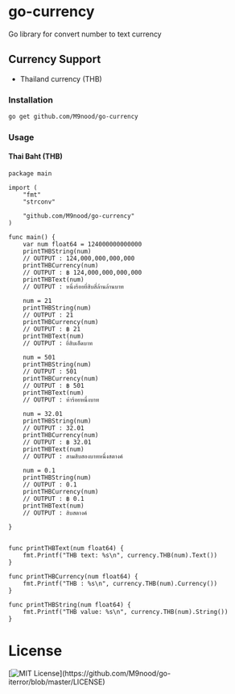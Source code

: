 # go-currency
Go library for convert number to text currency

## Currency Support
 - Thailand currency (THB)

### Installation
```bash
go get github.com/M9nood/go-currency
```

### Usage
#### Thai Baht (THB)

```golang
package main

import (
	"fmt"
	"strconv"

	"github.com/M9nood/go-currency"
)

func main() {
    var num float64 = 124000000000000
    printTHBString(num)
    // OUTPUT : 124,000,000,000,000
    printTHBCurrency(num)
    // OUTPUT : ฿ 124,000,000,000,000
    printTHBText(num)
    // OUTPUT : หนึ่งร้อยยี่สิบสี่ล้านล้านบาท

    num = 21
    printTHBString(num)
    // OUTPUT : 21
    printTHBCurrency(num)
    // OUTPUT : ฿ 21
    printTHBText(num)
    // OUTPUT : ยี่สิบเอ็ดบาท

    num = 501
    printTHBString(num)
    // OUTPUT : 501
    printTHBCurrency(num)
    // OUTPUT : ฿ 501
    printTHBText(num)
    // OUTPUT : ห้าร้อยหนึ่งบาท

    num = 32.01
    printTHBString(num)
    // OUTPUT : 32.01
    printTHBCurrency(num)
    // OUTPUT : ฿ 32.01
    printTHBText(num)
    // OUTPUT : สามสิบสองบาทหนึ่งสตางค์

    num = 0.1
    printTHBString(num)
    // OUTPUT : 0.1
    printTHBCurrency(num)
    // OUTPUT : ฿ 0.1
    printTHBText(num)
    // OUTPUT : สิบสตางค์

}


func printTHBText(num float64) {
	fmt.Printf("THB text: %s\n", currency.THB(num).Text())
}

func printTHBCurrency(num float64) {
	fmt.Printf("THB : %s\n", currency.THB(num).Currency())
}

func printTHBString(num float64) {
	fmt.Printf("THB value: %s\n", currency.THB(num).String())
}

```


# License
[![MIT License](https://img.shields.io/apm/l/atomic-design-ui.svg?)](https://github.com/M9nood/go-iterror/blob/master/LICENSE)
